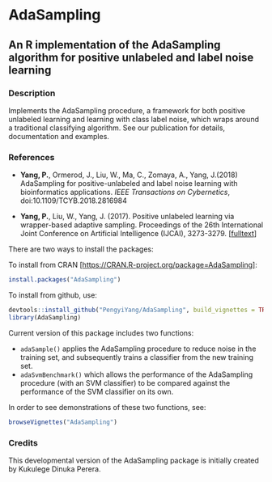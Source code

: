 # AdaSampling
## An R implementation of the AdaSampling algorithm for positive unlabeled and label noise learning

### Description
Implements the AdaSampling procedure, a framework for both positive
unlabeled learning and learning with class label noise, which wraps around a
traditional classifying algorithm. See our publication for details, 
documentation and examples.

### References
* **Yang, P.**, Ormerod, J., Liu, W., Ma, C., Zomaya, A., Yang, J.(2018) AdaSampling for positive-unlabeled and label noise learning with bioinformatics applications. _IEEE Transactions on Cybernetics_, doi:10.1109/TCYB.2018.2816984 

* **Yang, P.**, Liu, W., Yang, J. (2017). Positive unlabeled learning via wrapper-based adaptive 
sampling. Proceedings of the 26th International Joint Conference on Artificial 
Intelligence (IJCAI), 3273-3279. [[fulltext](https://doi.org/10.24963/ijcai.2017/457)]

There are two ways to install the packages:

To install from CRAN [https://CRAN.R-project.org/package=AdaSampling]:

```r
install.packages("AdaSampling")
```

To install from github, use:
```r
devtools::install_github("PengyiYang/AdaSampling", build_vignettes = TRUE)
library(AdaSampling)
```
Current version of this package includes two functions:

- `adaSample()` applies the AdaSampling procedure to reduce noise in the training set, 
and subsequently trains a classifier from the new training set. 
- `adaSvmBenchmark()` which allows the performance of the AdaSampling procedure (with an SVM 
classifier) to be compared against the performance of the SVM classifier on its own. 

In order to see demonstrations of these two functions, see:
```r
browseVignettes("AdaSampling")
```

### Credits
This developmental version of the AdaSampling package is initially created by Kukulege Dinuka Perera.
